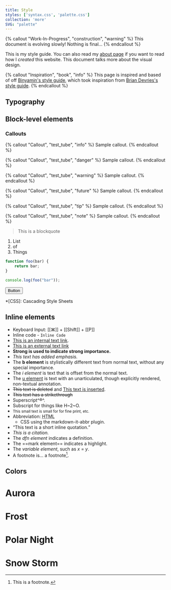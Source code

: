```yaml
---
title: Style
styles: ['syntax.css', 'palette.css']
collection: 'more'
SVG: "palette"
---
```


{% callout "Work-In-Progress", "construction", "warning" %}
This document is evolving slowly! Nothing is final...
{% endcallout %}

This is my style guide. You can also read my [about page](/about) if you want to read how I *created* this website. This document talks more about the visual design.

{% callout "Inspiration", "book", "info" %}
This page is inspired and based of off [Binyamin's style guide](https://binyam.in/style/), which took inspiration from [Brian Devries's style guide](https://brianjdevries.com/style-guide/).
{% endcallout %}


## Typography

## Block-level elements

### Callouts

{% callout "Callout", "test_tube", "info" %}
Sample callout.
{% endcallout %}

{% callout "Callout", "test_tube", "danger" %}
Sample callout.
{% endcallout %}

{% callout "Callout", "test_tube", "warning" %}
Sample callout.
{% endcallout %}

{% callout "Callout", "test_tube", "future" %}
Sample callout.
{% endcallout %}

{% callout "Callout", "test_tube", "tip" %}
Sample callout.
{% endcallout %}

{% callout "Callout", "test_tube", "note" %}
Sample callout.
{% endcallout %}

> This is a blockquote

1. List
2. of
3. Things


```js
function foo(bar) {
    return bar;
}

console.log(foo("bar"));
```


<button class="btn">Button</button>

*[CSS]: Cascading Style Sheets

## Inline elements
- Keyboard Input: [[⌘]] + [[Shift]] + [[P]]
- Inline code - `Inline Code`
- [This is an internal text link](#).
- [This is an external text link](https://github.com)
- **Strong is used to indicate strong importance.**
- _This text has added emphasis._
- The <b>b element</b> is stylistically different text from normal text, without any special importance.
- The <i>i element</i> is text that is offset from the normal text.
- The <u>u element</u> is text with an unarticulated, though explicitly rendered, non-textual annotation.
- <del>This text is deleted</del> and <ins>This text is inserted</ins>.
- <s>This text has a strikethrough</s>
- Superscript^®^.
- Subscript for things like H~2~O.
- <small>This small text is small for for fine print, etc.</small>
- Abbreviation: <abbr title="Hyper Text Markup Language">HTML</abbr>
	- CSS using the markdown-it-abbr plugin.
- <q cite="https://developer.mozilla.org/en-US/docs/HTML/Element/q">This text is a short inline quotation.</q>
- <cite>This is a citation.</cite>
- The <dfn>dfn element</dfn> indicates a definition.
- The ==mark element== indicates a highlight.
- The <var>variable element</var>, such as <var>x</var> = <var>y</var>.
- A footnote is... a footnote[^1].


[^1]: This is a footnote.


## Colors

<div class="colors-container">
	<div id="aurora" class="wrapper">
	<h1 class="title">Aurora</h1>
		<div class="palette-card">
			<div class="palette large">
			<div class="swatch-box">
				<div data-color="#bf616a" class="color"></div>
			</div>
			<div class="swatch-box">
				<div data-color="#d08770" class="color"></div>
			</div>
			<div class="swatch-box">
				<div data-color="#ebcb8b" class="color"></div>
			</div>
			<div class="swatch-box">
				<div data-color="#a3be8c" class="color"></div>
			</div>
			<div class="swatch-box">
				<div data-color="#b48ead" class="color"></div>
			</div>
			</div>
		</div>
	</div>
	<div id="frost" class="wrapper">
		<h1 class="title">Frost</h1>
		<div class="palette-card">
			<div class="palette">
				<div class="swatch-box">
					<div data-color="#8fbcbb" class="color"></div>
				</div>
				<div class="swatch-box">
					<div data-color="#88c0d0" class="color"></div>
				</div>
				<div class="swatch-box">
					<div data-color="#81a1c1" class="color"></div>
				</div>
				<div class="swatch-box">
					<div data-color="#5e81ac" class="color"></div>
				</div>
			</div>
		</div>
	</div>
	<div id="polar-night" class="wrapper">
		<h1 class="title">Polar Night</h1>
		<div class="palette-card">
			<div class="palette">
				<div class="swatch-box">
					<div data-color="#2e3440" class="color"></div>
				</div>
				<div class="swatch-box">
					<div data-color="#3b4252" class="color"></div>
				</div>
				<div class="swatch-box">
					<div data-color="#434c5e" class="color"></div>
				</div>
				<div class="swatch-box">
					<div data-color="#4c566a" class="color"></div>
				</div>
			</div>
		</div>
	</div>
	<div id="snow-storm" class="wrapper">
		<h1 class="title">Snow Storm</h1>
		<div class="palette-card">
			<div class="palette small">
				<div class="swatch-box">
					<div data-color="#d8dee9" class="color"></div>
				</div>
				<div class="swatch-box">
					<div data-color="#e5e9f0" class="color"></div>
				</div>
				<div class="swatch-box">
					<div data-color="#eceff4" class="color"></div>
				</div>
			</div>
		</div>
	</div>
</div>

<script>
	const swatches = document.querySelectorAll(".swatch-box");
	swatches.forEach((swatch) => {
		const divColor = swatch.querySelector(".color");
		const background = divColor.getAttribute("data-color");
		divColor.style.backgroundColor = background;

		const divLabel = document.createElement("div");
		divLabel.classList.add("label");
		const divLabelText = document.createElement("span");
		divLabelText.classList.add("text");
		divLabelText.textContent = background;
		swatch.appendChild(divLabel);
		divLabel.append(divLabelText);

		const divLabelButton = document.createElement("button");
		divLabelButton.innerHTML =
			'<svg id="icon-copy" viewBox="0 0 24 24"><path d="M19,21H8V7H19M19,5H8A2,2 0 0,0 6,7V21A2,2 0 0,0 8,23H19A2,2 0 0,0 21,21V7A2,2 0 0,0 19,5M16,1H4A2,2 0 0,0 2,3V17H4V3H16V1Z"></path></svg>';
		divLabelButton.addEventListener("click", (event) => {
			navigator.clipboard.writeText(background);
	});

	divLabel.appendChild(divLabelButton);
});
</script>